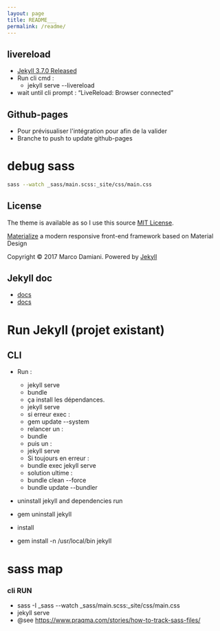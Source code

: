 ```yaml
---
layout: page
title: README___
permalink: /readme/
---
```


## livereload

- [Jekyll 3.7.0 Released](https://jekyllrb.com/news/2018/01/02/jekyll-3-7-0-released/)
- Run cli cmd :
  - jekyll serve --livereload
- wait until cli prompt : “LiveReload: Browser connected”

## Github-pages

- Pour prévisualiser l'intégration pour afin de la valider
- Branche to push to update github-pages

# debug sass

```bash
sass --watch _sass/main.scss:_site/css/main.css
```

## License

The theme is available as so I use this source [MIT License][2].

[Materialize][3] a modern responsive front-end framework based on Material Design

Copyright © 2017 Marco Damiani. Powered by <a href="http://jekyllrb.com">Jekyll</a>

[1]: https://github.com/jekyll/minima
[2]: https://opensource.org/licenses/MIT
[3]: http://materializecss.com/

## Jekyll doc

- [docs](https://jekyllrb.com/docs/)
- [docs](https://jekyllrb.com/docs/)

# Run Jekyll (projet existant)

## CLI

- Run :

  - jekyll serve
  - bundle
  - ça install les dépendances.
  - jekyll serve
  - si erreur exec :
  - gem update --system
  - relancer un :
  - bundle
  - puis un :
  - jekyll serve
  - Si toujours en erreur :
  - bundle exec jekyll serve
  - solution ultime :
  - bundle clean --force
  - bundle update --bundler

- uninstall jekyll and dependencies run
- gem uninstall jekyll
- install
- gem install -n /usr/local/bin jekyll

# sass map

### cli RUN

- sass -I \_sass --watch \_sass/main.scss:\_site/css/main.css
- jekyll serve
- @see https://www.praqma.com/stories/how-to-track-sass-files/
